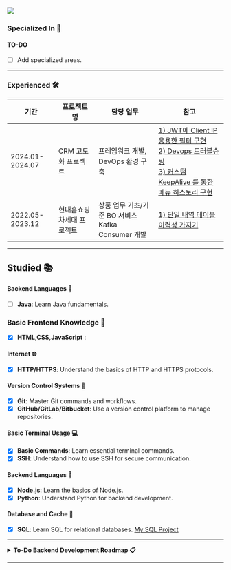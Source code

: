 <img src="https://capsule-render.vercel.app/api?type=venom&![header](https://capsule-render.vercel.app/api?color=gradient&customColorList=0,2,3)&height=150&width=300&section=header&text=SilberBullet%20Github&fontSize=90&fontColor=000000" />

### Specialized In 🌟
#### TO-DO
- [ ] Add specialized areas.

---

### Experienced 🛠️

| 기간           | 프로젝트 명               |          담당 업무                                      | 참고                                                                                                                                             |
|----------------|--------------------------|----------------------------------------------------------------|-------------------------------------------------------------------------------------------------------------------------------------------------------------------------|
| 2024.01-2024.07 | CRM 고도화 프로젝트 | 프레임워크 개발, DevOps 환경 구축 | [1) JWT에 Client IP 응용한 필터 구현](https://github.com/silberbullet/jwt-redis-ip-protection-backend)<br>[2) Devops 트러블슈팅](https://github.com/silberbullet/gitlab-runner-with-docker-troubleshooting)<br>[3) 커스텀 KeepAlive 를 통한 메뉴 히스토리 구현](https://github.com/silberbullet/menu-history-vue-framework) |
| 2022.05-2023.12 | 현대홈쇼핑 차세대 프로젝트 | 상품 업무 기초/기준 BO 서비스 </br>Kafka Consumer 개발               |[1) 단일 내역 테이블 이력성 가지기](https://github.com/silberbullet/add-history-to-table-api)              |

---

## Studied 📚

#### Backend Languages 📝
- [ ] **Java**: Learn Java fundamentals.

### Basic Frontend Knowledge 🎨
- [x] **HTML,CSS,JavaScript** :

#### Internet 🌐
- [x] **HTTP/HTTPS**: Understand the basics of HTTP and HTTPS protocols.

#### Version Control Systems 📂
- [x] **Git**: Master Git commands and workflows.
- [x] **GitHub/GitLab/Bitbucket**: Use a version control platform to manage repositories.

#### Basic Terminal Usage 💻
- [x] **Basic Commands**: Learn essential terminal commands.
- [x] **SSH**: Understand how to use SSH for secure communication.

#### Backend Languages 📝
- [x] **Node.js**: Learn the basics of Node.js.
- [x] **Python**: Understand Python for backend development.

#### Database and Cache 💾
- [x] **SQL**: Learn SQL for relational databases. [My SQL Project](https://github.com/your-username/sql-project)

---

<details>
  <summary><strong>To-Do Backend Development Roadmap 📋</strong></summary>

#### Internet 🌐
- [ ] **HTTP/HTTPS**: Understand the basics of HTTP and HTTPS protocols.
- [ ] **DNS**: Learn how DNS works and its role in the internet.
- [ ] **Browsers**: Know how browsers work and render web pages.
- [ ] **Hosting**: Learn about hosting providers and deploying applications.

#### Database and Cache 💾
- [ ] **NoSQL**: Understand NoSQL databases.
- [ ] **PostgreSQL**: Learn PostgreSQL.
- [ ] **MongoDB**: Explore MongoDB.
  - **Team Project**: Real-time Analytics
- [ ] **Redis**: Understand caching with Redis.

#### Web Servers 🌍
- [ ] **Nginx**: Learn how to configure and use Nginx.
- [ ] **Apache**: Understand Apache web server basics.

#### API (REST & GraphQL) 📡
- [ ] **REST**: Learn RESTful API principles.
  - **Team Project**: Social Media API
- [ ] **GraphQL**: Explore GraphQL for APIs.
- [ ] **JSON**: Understand JSON data format.
- [ ] **OpenAPI/Swagger**: Learn how to document APIs.

#### Authentication 🔐
- [ ] **OAuth**: Understand OAuth for authentication.
- [ ] **JWT**: Learn about JSON Web Tokens.
  - **Team Project**: Secure API Authentication
- [ ] **OpenID**: Explore OpenID for identity management.

#### Testing 🧪
- [ ] **Unit Testing**: Learn the basics of unit testing.
- [ ] **Integration Testing**: Understand integration testing.
  - **Team Project**: Comprehensive Test Suite
- [ ] **Functional Testing**: Explore functional testing methods.

#### CI/CD 🚀
- [ ] **Jenkins**: Learn about Jenkins for CI/CD.
- [ ] **GitHub Actions**: Explore GitHub Actions for automation.
  - **Team Project**: Automated Deployment Pipeline
- [ ] **GitLab CI**: Understand GitLab CI/CD pipelines.

#### Design and Development Principles 📐
- [ ] **SOLID**: Learn the SOLID principles.
- [ ] **KISS**: Understand the KISS principle.
- [ ] **DRY**: Learn the DRY principle.
- [ ] **YAGNI**: Understand the YAGNI principle.

#### Message Brokers 📬
- [ ] **RabbitMQ**: Learn about RabbitMQ for messaging.
  - **Team Project**: Asynchronous Processing
- [ ] **Kafka**: Explore Apache Kafka for event streaming.

#### Search Engines 🔍
- [ ] **Elasticsearch**: Learn the basics of Elasticsearch.
- [ ] **Solr**: Understand Apache Solr.

#### Containerization 🐳
- [ ] **Docker**: Learn Docker for containerization.
  - **Team Project**: Microservices with Docker
- [ ] **Kubernetes**: Explore Kubernetes for container orchestration.

#### GraphQL 📊
- [ ] **Core Concepts**: Learn GraphQL core concepts.
- [ ] **Schemas**: Understand GraphQL schemas.
- [ ] **Queries**: Learn how to write GraphQL queries.

#### WebSockets 📡
- [ ] **Core Concepts**: Understand WebSocket basics.
- [ ] **Libraries/Frameworks**: Explore WebSocket libraries and frameworks.

#### Web Security Knowledge 🔒
- [ ] **HTTPS & TLS**: Understand HTTPS and TLS.
- [ ] **CORS**: Learn about Cross-Origin Resource Sharing.
- [ ] **CSP**: Understand Content Security Policy.
- [ ] **OAuth**: Learn OAuth for security.
- [ ] **JWT**: Understand JSON Web Tokens.

#### HTTP/2 📡
- [ ] **Core Concepts**: Learn about HTTP/2.
- [ ] **Benefits**: Understand the benefits of HTTP/2.

#### Design and Development Principles 📐
- [ ] **SOLID**: Learn the SOLID principles.
- [ ] **KISS**: Understand the KISS principle.
- [ ] **DRY**: Learn the DRY principle.
- [ ] **YAGNI**: Understand the YAGNI principle.

</details>

---
